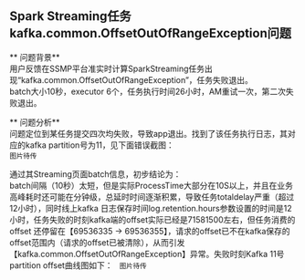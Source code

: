 ## Spark Streaming任务kafka.common.OffsetOutOfRangeException问题  

** 问题背景**  
用户反馈在SSMP平台准实时计算SparkStreaming任务出现“kafka.common.OffsetOutOfRangeException”，任务失败退出。  
batch大小10秒，executor 6个，任务执行时间26小时，AM重试一次，第二次失败退出。

** 问题分析**  
问题定位到某任务提交四次均失败，导致app退出。找到了该任务执行日志，其对应的kafka partition号为11，见下面错误截图：  
`图片待传`  

通过其Streaming页面batch信息，初步结论为：  
batch间隔（10秒）太短，但是实际ProcessTime大部分在10S以上，并且在业务高峰耗时还可能在分钟级，总延时时间逐渐积累，导致任务totaldelay严重（超过12小时），同时线上kafka 日志保存时间log.retention.hours参数设置的时间是12小时，任务失败的时刻kafka端的offset实际已经是71581500左右，但任务消费的offset 还停留在【69536335 -> 69536355】，请求的offset已不在kafka保存的offset范围内（请求的offset已被清除），从而引发【kafka.common.OffsetOutOfRangeException】异常。失败时刻Kafka 11号partition offset曲线图如下：  
`图片待传`  

